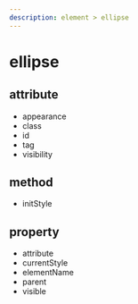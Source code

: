 ```yaml
---
description: element > ellipse
---
```


# ellipse

## attribute

* appearance
* class
* id
* tag
* visibility

## method

* initStyle

## property

* attribute
* currentStyle
* elementName
* parent
* visible



